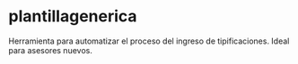 # plantillagenerica
Herramienta para automatizar el proceso del ingreso de tipificaciones. Ideal para asesores nuevos.
